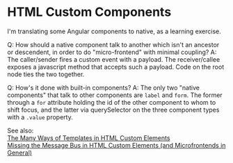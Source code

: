 # HTML Custom Components

I'm translating some Angular components to native, as a learning exercise.

Q: How should a native component talk to another which isn't an ancestor or descendent, in order to do "micro-frontend" with minimal coupling?
A: The caller/sender fires a custom event with a payload. The receiver/callee exposes a javascript method that accepts such a payload. Code on the root node ties the two together.

Q: How's it done with built-in components?
A: The only two "native components" that talk to other components are `label` and `form`. The former through a `for` attribute holding the id of the other component to whom to shift focus, and the latter via querySelector on the three component types with a `.value` property.

See also:  
[The Many Ways of Templates in HTML Custom Elements](https://dev.to/ronnewcomb/the-many-ways-of-templates-in-html-custom-elements-41i7)  
[Missing the Message Bus in HTML Custom Elements (and Microfrontends in General)](https://dev.to/ronnewcomb/missing-the-message-bus-in-html-custom-elements-and-micro-frontends-in-general-1582)  
